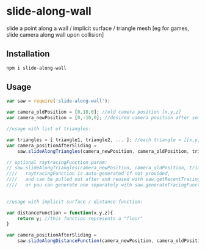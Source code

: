# slide-along-wall

slide a point along a wall / implicit surface / triangle mesh [eg for games, slide camera along wall upon collision]

## Installation

```sh
npm i slide-along-wall
```

## Usage 

```javascript
var saw = require('slide-along-wall');

var camera_oldPosition = [0,10,0]; //old camera position [x,y,z]
var camera_newPosition = [0,-10,0]; //desired camera position after some movement

//usage with list of triangles:

var triangles = [ triangle1, triangle2, ... ]; //each triangle = [[x,y,z],[x,y,z],[x,y,z]]
var camera_positionAfterSliding = 
    saw.slideAlongTriangles(camera_newPosition, camera_oldPosition, triangles) 

// optional raytracingFunction param: 
// saw.slideAlongTriangles(camera_newPosition, camera_oldPosition, triangles, raytracingFunction)
////   raytracingFunction is auto-generated if not provided, 
////   and can be pulled out after and reused with saw.getRecentTracingFunction(),
////   or you can generate one separately with saw.generateTracingFunction(triangles)
    

//usage with implicit surface / distance function:

var distanceFunction = function(x,y,z){
    return y; //this function represents a "floor"
}

var camera_positionAfterSliding = 
    saw.slideAlongDistanceFunction(camera_newPosition, camera_oldPosition, distanceFunction);
```
